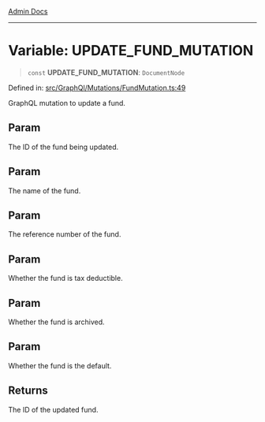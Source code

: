 [Admin Docs](/)

***

# Variable: UPDATE\_FUND\_MUTATION

> `const` **UPDATE\_FUND\_MUTATION**: `DocumentNode`

Defined in: [src/GraphQl/Mutations/FundMutation.ts:49](https://github.com/hustlernik/talawa-admin/blob/fe326ed17e0fa5ad916ff9f383f63b5d38aedc7b/src/GraphQl/Mutations/FundMutation.ts#L49)

GraphQL mutation to update a fund.

## Param

The ID of the fund being updated.

## Param

The name of the fund.

## Param

The reference number of the fund.

## Param

Whether the fund is tax deductible.

## Param

Whether the fund is archived.

## Param

Whether the fund is the default.

## Returns

The ID of the updated fund.
